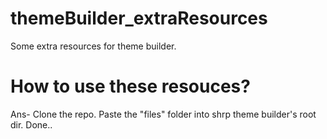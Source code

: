 # themeBuilder_extraResources
Some extra resources for theme builder.

# How to use these resouces?
Ans- Clone the repo. Paste the "files" folder into shrp theme builder's root dir.
Done..
